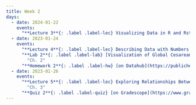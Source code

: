 ```yaml
---
title: Week 2
days:
  - date: 2024-01-22
    events:
      "**Lecture 3**{: .label .label-lec} Visualizing Data in R and Rstudio (ggplot2) ":
  - date: 2023-01-24
    events:
      "**Lecture 4**{: .label .label-lec} Describing Data with Numbers ":
      "**Lab 2**{: .label .label-lab} [Visualization of Global Cesarean Delivery Rates](https://publichealth.datahub.berkeley.edu/hub/user-redirect/git-pull?repo=https%3A%2F%2Fgithub.com%2Fph142-ucb%2Fph142-sp24&urlpath=rstudio%2F&branch=main) (Due Jan. 31st)":
        "Ch. 2"
      "**Homework 2**{: .label .label-hw} [on Datahub](https://publichealth.datahub.berkeley.edu/hub/user-redirect/git-pull?repo=https%3A%2F%2Fgithub.com%2Fph142-ucb%2Fph142-sp24&urlpath=rstudio%2F&branch=main) ":
  - date: 2023-01-26
    events:
      "**Lecture 5**{: .label .label-lec} Exploring Relationships Between Two Variables": 
        "Ch. 3"
      "**Quiz 2**{: .label .label-quiz} [on Gradescope](https://www.gradescope.com/courses/704333) (Due Jan. 27, 11:59 PM PST)":
---
```



